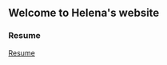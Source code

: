 ## Welcome to Helena's website

### Resume

[Resume](https://helenaam.github.io/assests/Helena_Resume_03032019.pdf)
